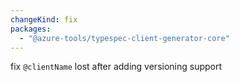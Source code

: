 ```yaml
---
changeKind: fix
packages:
  - "@azure-tools/typespec-client-generator-core"
---
```


fix `@clientName` lost after adding versioning support